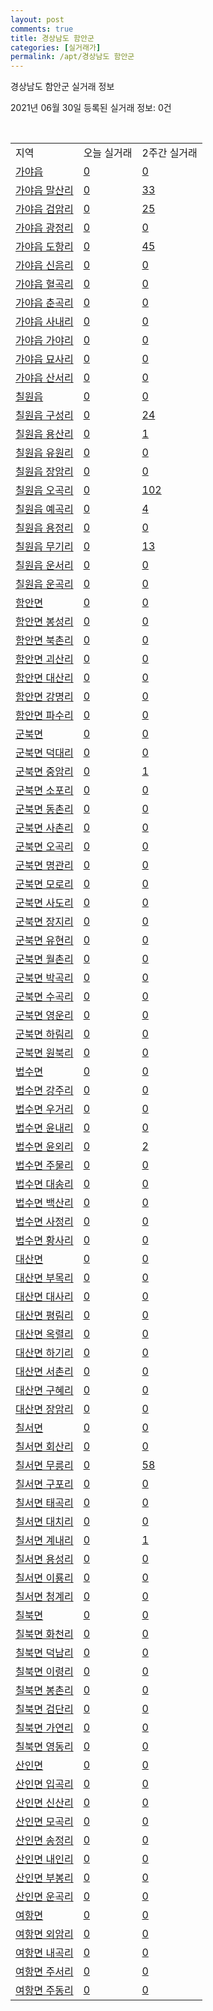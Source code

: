 ```yaml
---
layout: post
comments: true
title: 경상남도 함안군
categories: [실거래가]
permalink: /apt/경상남도 함안군
---
```


경상남도 함안군 실거래 정보

2021년 06월 30일 등록된 실거래 정보: 0건

<script type="text/javascript">
  google.charts.load('current', {'packages':['corechart']});
  google.charts.setOnLoadCallback(drawChart);

  function drawChart() {
    var data = google.visualization.arrayToDataTable([['거래일', '매매', '전월세', '전매'], ['21-02', 49, 13, 0], ['21-03', 52, 19, 0], ['21-04', 52, 22, 0], ['21-05', 50, 15, 0], ['21-06', 29, 8, 0]]);

    var options = {
      title: '최근 유형별 거래량 추이',
      legend: { position: 'bottom' }
    };

    var chart = new google.visualization.LineChart(document.getElementById('columnchart_material'));
    chart.draw(data, (options));
  }
</script>

<div id="columnchart_material" style="width: 95%; margin-left: -35px"></div>
<br>
<table class="sortable">
  <tr>
    <td>지역</td>
    <td>오늘 실거래</td>
    <td>2주간 실거래</td>
  </tr>

  
  <tr class="item">
    <td><a href="경상남도 함안군 가야읍">가야읍</a></td>
    <td><a href="경상남도 함안군 가야읍">0</a></td>
    <td><a href="경상남도 함안군 가야읍">0</a></td>
  </tr>
    

  <tr class="item">
    <td><a href="경상남도 함안군 가야읍 말산리">가야읍 말산리</a></td>
    <td><a href="경상남도 함안군 가야읍 말산리">0</a></td>
    <td><a href="경상남도 함안군 가야읍 말산리">33</a></td>
  </tr>
    

  <tr class="item">
    <td><a href="경상남도 함안군 가야읍 검암리">가야읍 검암리</a></td>
    <td><a href="경상남도 함안군 가야읍 검암리">0</a></td>
    <td><a href="경상남도 함안군 가야읍 검암리">25</a></td>
  </tr>
    

  <tr class="item">
    <td><a href="경상남도 함안군 가야읍 광정리">가야읍 광정리</a></td>
    <td><a href="경상남도 함안군 가야읍 광정리">0</a></td>
    <td><a href="경상남도 함안군 가야읍 광정리">0</a></td>
  </tr>
    

  <tr class="item">
    <td><a href="경상남도 함안군 가야읍 도항리">가야읍 도항리</a></td>
    <td><a href="경상남도 함안군 가야읍 도항리">0</a></td>
    <td><a href="경상남도 함안군 가야읍 도항리">45</a></td>
  </tr>
    

  <tr class="item">
    <td><a href="경상남도 함안군 가야읍 신음리">가야읍 신음리</a></td>
    <td><a href="경상남도 함안군 가야읍 신음리">0</a></td>
    <td><a href="경상남도 함안군 가야읍 신음리">0</a></td>
  </tr>
    

  <tr class="item">
    <td><a href="경상남도 함안군 가야읍 혈곡리">가야읍 혈곡리</a></td>
    <td><a href="경상남도 함안군 가야읍 혈곡리">0</a></td>
    <td><a href="경상남도 함안군 가야읍 혈곡리">0</a></td>
  </tr>
    

  <tr class="item">
    <td><a href="경상남도 함안군 가야읍 춘곡리">가야읍 춘곡리</a></td>
    <td><a href="경상남도 함안군 가야읍 춘곡리">0</a></td>
    <td><a href="경상남도 함안군 가야읍 춘곡리">0</a></td>
  </tr>
    

  <tr class="item">
    <td><a href="경상남도 함안군 가야읍 사내리">가야읍 사내리</a></td>
    <td><a href="경상남도 함안군 가야읍 사내리">0</a></td>
    <td><a href="경상남도 함안군 가야읍 사내리">0</a></td>
  </tr>
    

  <tr class="item">
    <td><a href="경상남도 함안군 가야읍 가야리">가야읍 가야리</a></td>
    <td><a href="경상남도 함안군 가야읍 가야리">0</a></td>
    <td><a href="경상남도 함안군 가야읍 가야리">0</a></td>
  </tr>
    

  <tr class="item">
    <td><a href="경상남도 함안군 가야읍 묘사리">가야읍 묘사리</a></td>
    <td><a href="경상남도 함안군 가야읍 묘사리">0</a></td>
    <td><a href="경상남도 함안군 가야읍 묘사리">0</a></td>
  </tr>
    

  <tr class="item">
    <td><a href="경상남도 함안군 가야읍 산서리">가야읍 산서리</a></td>
    <td><a href="경상남도 함안군 가야읍 산서리">0</a></td>
    <td><a href="경상남도 함안군 가야읍 산서리">0</a></td>
  </tr>
    

  <tr class="item">
    <td><a href="경상남도 함안군 칠원읍">칠원읍</a></td>
    <td><a href="경상남도 함안군 칠원읍">0</a></td>
    <td><a href="경상남도 함안군 칠원읍">0</a></td>
  </tr>
    

  <tr class="item">
    <td><a href="경상남도 함안군 칠원읍 구성리">칠원읍 구성리</a></td>
    <td><a href="경상남도 함안군 칠원읍 구성리">0</a></td>
    <td><a href="경상남도 함안군 칠원읍 구성리">24</a></td>
  </tr>
    

  <tr class="item">
    <td><a href="경상남도 함안군 칠원읍 용산리">칠원읍 용산리</a></td>
    <td><a href="경상남도 함안군 칠원읍 용산리">0</a></td>
    <td><a href="경상남도 함안군 칠원읍 용산리">1</a></td>
  </tr>
    

  <tr class="item">
    <td><a href="경상남도 함안군 칠원읍 유원리">칠원읍 유원리</a></td>
    <td><a href="경상남도 함안군 칠원읍 유원리">0</a></td>
    <td><a href="경상남도 함안군 칠원읍 유원리">0</a></td>
  </tr>
    

  <tr class="item">
    <td><a href="경상남도 함안군 칠원읍 장암리">칠원읍 장암리</a></td>
    <td><a href="경상남도 함안군 칠원읍 장암리">0</a></td>
    <td><a href="경상남도 함안군 칠원읍 장암리">0</a></td>
  </tr>
    

  <tr class="item">
    <td><a href="경상남도 함안군 칠원읍 오곡리">칠원읍 오곡리</a></td>
    <td><a href="경상남도 함안군 칠원읍 오곡리">0</a></td>
    <td><a href="경상남도 함안군 칠원읍 오곡리">102</a></td>
  </tr>
    

  <tr class="item">
    <td><a href="경상남도 함안군 칠원읍 예곡리">칠원읍 예곡리</a></td>
    <td><a href="경상남도 함안군 칠원읍 예곡리">0</a></td>
    <td><a href="경상남도 함안군 칠원읍 예곡리">4</a></td>
  </tr>
    

  <tr class="item">
    <td><a href="경상남도 함안군 칠원읍 용정리">칠원읍 용정리</a></td>
    <td><a href="경상남도 함안군 칠원읍 용정리">0</a></td>
    <td><a href="경상남도 함안군 칠원읍 용정리">0</a></td>
  </tr>
    

  <tr class="item">
    <td><a href="경상남도 함안군 칠원읍 무기리">칠원읍 무기리</a></td>
    <td><a href="경상남도 함안군 칠원읍 무기리">0</a></td>
    <td><a href="경상남도 함안군 칠원읍 무기리">13</a></td>
  </tr>
    

  <tr class="item">
    <td><a href="경상남도 함안군 칠원읍 운서리">칠원읍 운서리</a></td>
    <td><a href="경상남도 함안군 칠원읍 운서리">0</a></td>
    <td><a href="경상남도 함안군 칠원읍 운서리">0</a></td>
  </tr>
    

  <tr class="item">
    <td><a href="경상남도 함안군 칠원읍 운곡리">칠원읍 운곡리</a></td>
    <td><a href="경상남도 함안군 칠원읍 운곡리">0</a></td>
    <td><a href="경상남도 함안군 칠원읍 운곡리">0</a></td>
  </tr>
    

  <tr class="item">
    <td><a href="경상남도 함안군 함안면">함안면</a></td>
    <td><a href="경상남도 함안군 함안면">0</a></td>
    <td><a href="경상남도 함안군 함안면">0</a></td>
  </tr>
    

  <tr class="item">
    <td><a href="경상남도 함안군 함안면 봉성리">함안면 봉성리</a></td>
    <td><a href="경상남도 함안군 함안면 봉성리">0</a></td>
    <td><a href="경상남도 함안군 함안면 봉성리">0</a></td>
  </tr>
    

  <tr class="item">
    <td><a href="경상남도 함안군 함안면 북촌리">함안면 북촌리</a></td>
    <td><a href="경상남도 함안군 함안면 북촌리">0</a></td>
    <td><a href="경상남도 함안군 함안면 북촌리">0</a></td>
  </tr>
    

  <tr class="item">
    <td><a href="경상남도 함안군 함안면 괴산리">함안면 괴산리</a></td>
    <td><a href="경상남도 함안군 함안면 괴산리">0</a></td>
    <td><a href="경상남도 함안군 함안면 괴산리">0</a></td>
  </tr>
    

  <tr class="item">
    <td><a href="경상남도 함안군 함안면 대산리">함안면 대산리</a></td>
    <td><a href="경상남도 함안군 함안면 대산리">0</a></td>
    <td><a href="경상남도 함안군 함안면 대산리">0</a></td>
  </tr>
    

  <tr class="item">
    <td><a href="경상남도 함안군 함안면 강명리">함안면 강명리</a></td>
    <td><a href="경상남도 함안군 함안면 강명리">0</a></td>
    <td><a href="경상남도 함안군 함안면 강명리">0</a></td>
  </tr>
    

  <tr class="item">
    <td><a href="경상남도 함안군 함안면 파수리">함안면 파수리</a></td>
    <td><a href="경상남도 함안군 함안면 파수리">0</a></td>
    <td><a href="경상남도 함안군 함안면 파수리">0</a></td>
  </tr>
    

  <tr class="item">
    <td><a href="경상남도 함안군 군북면">군북면</a></td>
    <td><a href="경상남도 함안군 군북면">0</a></td>
    <td><a href="경상남도 함안군 군북면">0</a></td>
  </tr>
    

  <tr class="item">
    <td><a href="경상남도 함안군 군북면 덕대리">군북면 덕대리</a></td>
    <td><a href="경상남도 함안군 군북면 덕대리">0</a></td>
    <td><a href="경상남도 함안군 군북면 덕대리">0</a></td>
  </tr>
    

  <tr class="item">
    <td><a href="경상남도 함안군 군북면 중암리">군북면 중암리</a></td>
    <td><a href="경상남도 함안군 군북면 중암리">0</a></td>
    <td><a href="경상남도 함안군 군북면 중암리">1</a></td>
  </tr>
    

  <tr class="item">
    <td><a href="경상남도 함안군 군북면 소포리">군북면 소포리</a></td>
    <td><a href="경상남도 함안군 군북면 소포리">0</a></td>
    <td><a href="경상남도 함안군 군북면 소포리">0</a></td>
  </tr>
    

  <tr class="item">
    <td><a href="경상남도 함안군 군북면 동촌리">군북면 동촌리</a></td>
    <td><a href="경상남도 함안군 군북면 동촌리">0</a></td>
    <td><a href="경상남도 함안군 군북면 동촌리">0</a></td>
  </tr>
    

  <tr class="item">
    <td><a href="경상남도 함안군 군북면 사촌리">군북면 사촌리</a></td>
    <td><a href="경상남도 함안군 군북면 사촌리">0</a></td>
    <td><a href="경상남도 함안군 군북면 사촌리">0</a></td>
  </tr>
    

  <tr class="item">
    <td><a href="경상남도 함안군 군북면 오곡리">군북면 오곡리</a></td>
    <td><a href="경상남도 함안군 군북면 오곡리">0</a></td>
    <td><a href="경상남도 함안군 군북면 오곡리">0</a></td>
  </tr>
    

  <tr class="item">
    <td><a href="경상남도 함안군 군북면 명관리">군북면 명관리</a></td>
    <td><a href="경상남도 함안군 군북면 명관리">0</a></td>
    <td><a href="경상남도 함안군 군북면 명관리">0</a></td>
  </tr>
    

  <tr class="item">
    <td><a href="경상남도 함안군 군북면 모로리">군북면 모로리</a></td>
    <td><a href="경상남도 함안군 군북면 모로리">0</a></td>
    <td><a href="경상남도 함안군 군북면 모로리">0</a></td>
  </tr>
    

  <tr class="item">
    <td><a href="경상남도 함안군 군북면 사도리">군북면 사도리</a></td>
    <td><a href="경상남도 함안군 군북면 사도리">0</a></td>
    <td><a href="경상남도 함안군 군북면 사도리">0</a></td>
  </tr>
    

  <tr class="item">
    <td><a href="경상남도 함안군 군북면 장지리">군북면 장지리</a></td>
    <td><a href="경상남도 함안군 군북면 장지리">0</a></td>
    <td><a href="경상남도 함안군 군북면 장지리">0</a></td>
  </tr>
    

  <tr class="item">
    <td><a href="경상남도 함안군 군북면 유현리">군북면 유현리</a></td>
    <td><a href="경상남도 함안군 군북면 유현리">0</a></td>
    <td><a href="경상남도 함안군 군북면 유현리">0</a></td>
  </tr>
    

  <tr class="item">
    <td><a href="경상남도 함안군 군북면 월촌리">군북면 월촌리</a></td>
    <td><a href="경상남도 함안군 군북면 월촌리">0</a></td>
    <td><a href="경상남도 함안군 군북면 월촌리">0</a></td>
  </tr>
    

  <tr class="item">
    <td><a href="경상남도 함안군 군북면 박곡리">군북면 박곡리</a></td>
    <td><a href="경상남도 함안군 군북면 박곡리">0</a></td>
    <td><a href="경상남도 함안군 군북면 박곡리">0</a></td>
  </tr>
    

  <tr class="item">
    <td><a href="경상남도 함안군 군북면 수곡리">군북면 수곡리</a></td>
    <td><a href="경상남도 함안군 군북면 수곡리">0</a></td>
    <td><a href="경상남도 함안군 군북면 수곡리">0</a></td>
  </tr>
    

  <tr class="item">
    <td><a href="경상남도 함안군 군북면 영운리">군북면 영운리</a></td>
    <td><a href="경상남도 함안군 군북면 영운리">0</a></td>
    <td><a href="경상남도 함안군 군북면 영운리">0</a></td>
  </tr>
    

  <tr class="item">
    <td><a href="경상남도 함안군 군북면 하림리">군북면 하림리</a></td>
    <td><a href="경상남도 함안군 군북면 하림리">0</a></td>
    <td><a href="경상남도 함안군 군북면 하림리">0</a></td>
  </tr>
    

  <tr class="item">
    <td><a href="경상남도 함안군 군북면 원북리">군북면 원북리</a></td>
    <td><a href="경상남도 함안군 군북면 원북리">0</a></td>
    <td><a href="경상남도 함안군 군북면 원북리">0</a></td>
  </tr>
    

  <tr class="item">
    <td><a href="경상남도 함안군 법수면">법수면</a></td>
    <td><a href="경상남도 함안군 법수면">0</a></td>
    <td><a href="경상남도 함안군 법수면">0</a></td>
  </tr>
    

  <tr class="item">
    <td><a href="경상남도 함안군 법수면 강주리">법수면 강주리</a></td>
    <td><a href="경상남도 함안군 법수면 강주리">0</a></td>
    <td><a href="경상남도 함안군 법수면 강주리">0</a></td>
  </tr>
    

  <tr class="item">
    <td><a href="경상남도 함안군 법수면 우거리">법수면 우거리</a></td>
    <td><a href="경상남도 함안군 법수면 우거리">0</a></td>
    <td><a href="경상남도 함안군 법수면 우거리">0</a></td>
  </tr>
    

  <tr class="item">
    <td><a href="경상남도 함안군 법수면 윤내리">법수면 윤내리</a></td>
    <td><a href="경상남도 함안군 법수면 윤내리">0</a></td>
    <td><a href="경상남도 함안군 법수면 윤내리">0</a></td>
  </tr>
    

  <tr class="item">
    <td><a href="경상남도 함안군 법수면 윤외리">법수면 윤외리</a></td>
    <td><a href="경상남도 함안군 법수면 윤외리">0</a></td>
    <td><a href="경상남도 함안군 법수면 윤외리">2</a></td>
  </tr>
    

  <tr class="item">
    <td><a href="경상남도 함안군 법수면 주물리">법수면 주물리</a></td>
    <td><a href="경상남도 함안군 법수면 주물리">0</a></td>
    <td><a href="경상남도 함안군 법수면 주물리">0</a></td>
  </tr>
    

  <tr class="item">
    <td><a href="경상남도 함안군 법수면 대송리">법수면 대송리</a></td>
    <td><a href="경상남도 함안군 법수면 대송리">0</a></td>
    <td><a href="경상남도 함안군 법수면 대송리">0</a></td>
  </tr>
    

  <tr class="item">
    <td><a href="경상남도 함안군 법수면 백산리">법수면 백산리</a></td>
    <td><a href="경상남도 함안군 법수면 백산리">0</a></td>
    <td><a href="경상남도 함안군 법수면 백산리">0</a></td>
  </tr>
    

  <tr class="item">
    <td><a href="경상남도 함안군 법수면 사정리">법수면 사정리</a></td>
    <td><a href="경상남도 함안군 법수면 사정리">0</a></td>
    <td><a href="경상남도 함안군 법수면 사정리">0</a></td>
  </tr>
    

  <tr class="item">
    <td><a href="경상남도 함안군 법수면 황사리">법수면 황사리</a></td>
    <td><a href="경상남도 함안군 법수면 황사리">0</a></td>
    <td><a href="경상남도 함안군 법수면 황사리">0</a></td>
  </tr>
    

  <tr class="item">
    <td><a href="경상남도 함안군 대산면">대산면</a></td>
    <td><a href="경상남도 함안군 대산면">0</a></td>
    <td><a href="경상남도 함안군 대산면">0</a></td>
  </tr>
    

  <tr class="item">
    <td><a href="경상남도 함안군 대산면 부목리">대산면 부목리</a></td>
    <td><a href="경상남도 함안군 대산면 부목리">0</a></td>
    <td><a href="경상남도 함안군 대산면 부목리">0</a></td>
  </tr>
    

  <tr class="item">
    <td><a href="경상남도 함안군 대산면 대사리">대산면 대사리</a></td>
    <td><a href="경상남도 함안군 대산면 대사리">0</a></td>
    <td><a href="경상남도 함안군 대산면 대사리">0</a></td>
  </tr>
    

  <tr class="item">
    <td><a href="경상남도 함안군 대산면 평림리">대산면 평림리</a></td>
    <td><a href="경상남도 함안군 대산면 평림리">0</a></td>
    <td><a href="경상남도 함안군 대산면 평림리">0</a></td>
  </tr>
    

  <tr class="item">
    <td><a href="경상남도 함안군 대산면 옥렬리">대산면 옥렬리</a></td>
    <td><a href="경상남도 함안군 대산면 옥렬리">0</a></td>
    <td><a href="경상남도 함안군 대산면 옥렬리">0</a></td>
  </tr>
    

  <tr class="item">
    <td><a href="경상남도 함안군 대산면 하기리">대산면 하기리</a></td>
    <td><a href="경상남도 함안군 대산면 하기리">0</a></td>
    <td><a href="경상남도 함안군 대산면 하기리">0</a></td>
  </tr>
    

  <tr class="item">
    <td><a href="경상남도 함안군 대산면 서촌리">대산면 서촌리</a></td>
    <td><a href="경상남도 함안군 대산면 서촌리">0</a></td>
    <td><a href="경상남도 함안군 대산면 서촌리">0</a></td>
  </tr>
    

  <tr class="item">
    <td><a href="경상남도 함안군 대산면 구혜리">대산면 구혜리</a></td>
    <td><a href="경상남도 함안군 대산면 구혜리">0</a></td>
    <td><a href="경상남도 함안군 대산면 구혜리">0</a></td>
  </tr>
    

  <tr class="item">
    <td><a href="경상남도 함안군 대산면 장암리">대산면 장암리</a></td>
    <td><a href="경상남도 함안군 대산면 장암리">0</a></td>
    <td><a href="경상남도 함안군 대산면 장암리">0</a></td>
  </tr>
    

  <tr class="item">
    <td><a href="경상남도 함안군 칠서면">칠서면</a></td>
    <td><a href="경상남도 함안군 칠서면">0</a></td>
    <td><a href="경상남도 함안군 칠서면">0</a></td>
  </tr>
    

  <tr class="item">
    <td><a href="경상남도 함안군 칠서면 회산리">칠서면 회산리</a></td>
    <td><a href="경상남도 함안군 칠서면 회산리">0</a></td>
    <td><a href="경상남도 함안군 칠서면 회산리">0</a></td>
  </tr>
    

  <tr class="item">
    <td><a href="경상남도 함안군 칠서면 무릉리">칠서면 무릉리</a></td>
    <td><a href="경상남도 함안군 칠서면 무릉리">0</a></td>
    <td><a href="경상남도 함안군 칠서면 무릉리">58</a></td>
  </tr>
    

  <tr class="item">
    <td><a href="경상남도 함안군 칠서면 구포리">칠서면 구포리</a></td>
    <td><a href="경상남도 함안군 칠서면 구포리">0</a></td>
    <td><a href="경상남도 함안군 칠서면 구포리">0</a></td>
  </tr>
    

  <tr class="item">
    <td><a href="경상남도 함안군 칠서면 태곡리">칠서면 태곡리</a></td>
    <td><a href="경상남도 함안군 칠서면 태곡리">0</a></td>
    <td><a href="경상남도 함안군 칠서면 태곡리">0</a></td>
  </tr>
    

  <tr class="item">
    <td><a href="경상남도 함안군 칠서면 대치리">칠서면 대치리</a></td>
    <td><a href="경상남도 함안군 칠서면 대치리">0</a></td>
    <td><a href="경상남도 함안군 칠서면 대치리">0</a></td>
  </tr>
    

  <tr class="item">
    <td><a href="경상남도 함안군 칠서면 계내리">칠서면 계내리</a></td>
    <td><a href="경상남도 함안군 칠서면 계내리">0</a></td>
    <td><a href="경상남도 함안군 칠서면 계내리">1</a></td>
  </tr>
    

  <tr class="item">
    <td><a href="경상남도 함안군 칠서면 용성리">칠서면 용성리</a></td>
    <td><a href="경상남도 함안군 칠서면 용성리">0</a></td>
    <td><a href="경상남도 함안군 칠서면 용성리">0</a></td>
  </tr>
    

  <tr class="item">
    <td><a href="경상남도 함안군 칠서면 이룡리">칠서면 이룡리</a></td>
    <td><a href="경상남도 함안군 칠서면 이룡리">0</a></td>
    <td><a href="경상남도 함안군 칠서면 이룡리">0</a></td>
  </tr>
    

  <tr class="item">
    <td><a href="경상남도 함안군 칠서면 청계리">칠서면 청계리</a></td>
    <td><a href="경상남도 함안군 칠서면 청계리">0</a></td>
    <td><a href="경상남도 함안군 칠서면 청계리">0</a></td>
  </tr>
    

  <tr class="item">
    <td><a href="경상남도 함안군 칠북면">칠북면</a></td>
    <td><a href="경상남도 함안군 칠북면">0</a></td>
    <td><a href="경상남도 함안군 칠북면">0</a></td>
  </tr>
    

  <tr class="item">
    <td><a href="경상남도 함안군 칠북면 화천리">칠북면 화천리</a></td>
    <td><a href="경상남도 함안군 칠북면 화천리">0</a></td>
    <td><a href="경상남도 함안군 칠북면 화천리">0</a></td>
  </tr>
    

  <tr class="item">
    <td><a href="경상남도 함안군 칠북면 덕남리">칠북면 덕남리</a></td>
    <td><a href="경상남도 함안군 칠북면 덕남리">0</a></td>
    <td><a href="경상남도 함안군 칠북면 덕남리">0</a></td>
  </tr>
    

  <tr class="item">
    <td><a href="경상남도 함안군 칠북면 이령리">칠북면 이령리</a></td>
    <td><a href="경상남도 함안군 칠북면 이령리">0</a></td>
    <td><a href="경상남도 함안군 칠북면 이령리">0</a></td>
  </tr>
    

  <tr class="item">
    <td><a href="경상남도 함안군 칠북면 봉촌리">칠북면 봉촌리</a></td>
    <td><a href="경상남도 함안군 칠북면 봉촌리">0</a></td>
    <td><a href="경상남도 함안군 칠북면 봉촌리">0</a></td>
  </tr>
    

  <tr class="item">
    <td><a href="경상남도 함안군 칠북면 검단리">칠북면 검단리</a></td>
    <td><a href="경상남도 함안군 칠북면 검단리">0</a></td>
    <td><a href="경상남도 함안군 칠북면 검단리">0</a></td>
  </tr>
    

  <tr class="item">
    <td><a href="경상남도 함안군 칠북면 가연리">칠북면 가연리</a></td>
    <td><a href="경상남도 함안군 칠북면 가연리">0</a></td>
    <td><a href="경상남도 함안군 칠북면 가연리">0</a></td>
  </tr>
    

  <tr class="item">
    <td><a href="경상남도 함안군 칠북면 영동리">칠북면 영동리</a></td>
    <td><a href="경상남도 함안군 칠북면 영동리">0</a></td>
    <td><a href="경상남도 함안군 칠북면 영동리">0</a></td>
  </tr>
    

  <tr class="item">
    <td><a href="경상남도 함안군 산인면">산인면</a></td>
    <td><a href="경상남도 함안군 산인면">0</a></td>
    <td><a href="경상남도 함안군 산인면">0</a></td>
  </tr>
    

  <tr class="item">
    <td><a href="경상남도 함안군 산인면 입곡리">산인면 입곡리</a></td>
    <td><a href="경상남도 함안군 산인면 입곡리">0</a></td>
    <td><a href="경상남도 함안군 산인면 입곡리">0</a></td>
  </tr>
    

  <tr class="item">
    <td><a href="경상남도 함안군 산인면 신산리">산인면 신산리</a></td>
    <td><a href="경상남도 함안군 산인면 신산리">0</a></td>
    <td><a href="경상남도 함안군 산인면 신산리">0</a></td>
  </tr>
    

  <tr class="item">
    <td><a href="경상남도 함안군 산인면 모곡리">산인면 모곡리</a></td>
    <td><a href="경상남도 함안군 산인면 모곡리">0</a></td>
    <td><a href="경상남도 함안군 산인면 모곡리">0</a></td>
  </tr>
    

  <tr class="item">
    <td><a href="경상남도 함안군 산인면 송정리">산인면 송정리</a></td>
    <td><a href="경상남도 함안군 산인면 송정리">0</a></td>
    <td><a href="경상남도 함안군 산인면 송정리">0</a></td>
  </tr>
    

  <tr class="item">
    <td><a href="경상남도 함안군 산인면 내인리">산인면 내인리</a></td>
    <td><a href="경상남도 함안군 산인면 내인리">0</a></td>
    <td><a href="경상남도 함안군 산인면 내인리">0</a></td>
  </tr>
    

  <tr class="item">
    <td><a href="경상남도 함안군 산인면 부봉리">산인면 부봉리</a></td>
    <td><a href="경상남도 함안군 산인면 부봉리">0</a></td>
    <td><a href="경상남도 함안군 산인면 부봉리">0</a></td>
  </tr>
    

  <tr class="item">
    <td><a href="경상남도 함안군 산인면 운곡리">산인면 운곡리</a></td>
    <td><a href="경상남도 함안군 산인면 운곡리">0</a></td>
    <td><a href="경상남도 함안군 산인면 운곡리">0</a></td>
  </tr>
    

  <tr class="item">
    <td><a href="경상남도 함안군 여항면">여항면</a></td>
    <td><a href="경상남도 함안군 여항면">0</a></td>
    <td><a href="경상남도 함안군 여항면">0</a></td>
  </tr>
    

  <tr class="item">
    <td><a href="경상남도 함안군 여항면 외암리">여항면 외암리</a></td>
    <td><a href="경상남도 함안군 여항면 외암리">0</a></td>
    <td><a href="경상남도 함안군 여항면 외암리">0</a></td>
  </tr>
    

  <tr class="item">
    <td><a href="경상남도 함안군 여항면 내곡리">여항면 내곡리</a></td>
    <td><a href="경상남도 함안군 여항면 내곡리">0</a></td>
    <td><a href="경상남도 함안군 여항면 내곡리">0</a></td>
  </tr>
    

  <tr class="item">
    <td><a href="경상남도 함안군 여항면 주서리">여항면 주서리</a></td>
    <td><a href="경상남도 함안군 여항면 주서리">0</a></td>
    <td><a href="경상남도 함안군 여항면 주서리">0</a></td>
  </tr>
    

  <tr class="item">
    <td><a href="경상남도 함안군 여항면 주동리">여항면 주동리</a></td>
    <td><a href="경상남도 함안군 여항면 주동리">0</a></td>
    <td><a href="경상남도 함안군 여항면 주동리">0</a></td>
  </tr>
    


</table>


    